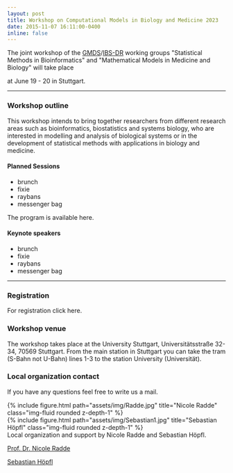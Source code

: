 ```yaml
---
layout: post
title: Workshop on Computational Models in Biology and Medicine 2023
date: 2015-11-07 16:11:00-0400
inline: false
---
```


The joint workshop of the <a href="https://www.gmds.de/">GMDS</a>/<a href="http://www.biometrische-gesellschaft.de/">IBS-DR</a> working groups "Statistical Methods in Bioinformatics" and "Mathematical Models in Medicine and Biology" will take place 

at June 19 - 20 in Stuttgart.
***

### Workshop outline

This workshop intends to bring together researchers from different research areas such as bioinformatics, biostatistics and systems biology, who are interested in modelling and analysis of biological systems or in the development of statistical methods with applications in biology and medicine. 


#### Planned Sessions
<ul>
    <li>brunch</li>
    <li>fixie</li>
    <li>raybans</li>
    <li>messenger bag</li>
</ul>

The program is available here.

#### Keynote speakers
<ul>
    <li>brunch</li>
    <li>fixie</li>
    <li>raybans</li>
    <li>messenger bag</li>
</ul>

***

### Registration

For registration click here.

### Workshop venue

The workshop takes place at the University Stuttgart, Universitätsstraße 32-34, 70569 Stuttgart.
From the main station in Stuttgart you can take the tram (S-Bahn not U-Bahn) lines 1-3 to the station University (Universität).

### Local organization contact 

If you have any questions feel free to write us a mail.

<div class="row justify-content-sm-center">
    <div class="col-sm-8 mt-3 mt-md-0">
        {% include figure.html path="assets/img/Radde.jpg" title="Nicole Radde" class="img-fluid rounded z-depth-1" %}
    </div>
    <div class="col-sm-4 mt-3 mt-md-0">
        {% include figure.html path="assets/img/Sebastian1.jpg" title="Sebastian Höpfl" class="img-fluid rounded z-depth-1" %}
    </div>
</div>
<div class="caption">
    Local organization and support by Nicole Radde and Sebastian Höpfl.
</div>

<a href="nicole.radde@ist.uni-stuttgart.de">Prof. Dr. Nicole Radde</a>

<a href="sebastian.hoepfl@ist.uni-stuttgart.de">Sebastian Höpfl</a>
